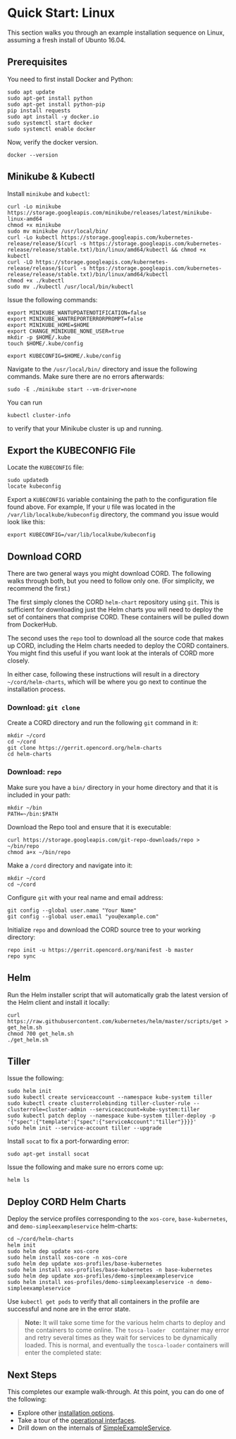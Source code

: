 # Quick Start: Linux

This section walks you through an example installation sequence on 
Linux, assuming a fresh install of Ubunto 16.04.

## Prerequisites

You need to first install Docker and Python:

```shell
sudo apt update
sudo apt-get install python
sudo apt-get install python-pip
pip install requests
sudo apt install -y docker.io
sudo systemctl start docker
sudo systemctl enable docker
```

Now, verify the docker version.

```shell
docker --version
```

## Minikube & Kubectl

Install `minikube` and `kubectl`:

```shell
curl -Lo minikube
https://storage.googleapis.com/minikube/releases/latest/minikube-linux-amd64
chmod +x minikube
sudo mv minikube /usr/local/bin/
curl -Lo kubectl https://storage.googleapis.com/kubernetes-release/release/$(curl -s https://storage.googleapis.com/kubernetes-release/release/stable.txt)/bin/linux/amd64/kubectl && chmod +x kubectl
curl -LO https://storage.googleapis.com/kubernetes-release/release/$(curl -s https://storage.googleapis.com/kubernetes-release/release/stable.txt)/bin/linux/amd64/kubectl
chmod +x ./kubectl
sudo mv ./kubectl /usr/local/bin/kubectl
```

Issue the following commands:

```shell
export MINIKUBE_WANTUPDATENOTIFICATION=false
export MINIKUBE_WANTREPORTERRORPROMPT=false
export MINIKUBE_HOME=$HOME
export CHANGE_MINIKUBE_NONE_USER=true
mkdir -p $HOME/.kube
touch $HOME/.kube/config

export KUBECONFIG=$HOME/.kube/config
```

Navigate to the `/usr/local/bin/` directory and issue the following
commands. Make sure there are no errors afterwards:

```shell
sudo -E ./minikube start --vm-driver=none
```

You can run

```shell
kubectl cluster-info
```

to verify that your Minikube cluster is up and running.

## Export the KUBECONFIG File

Locate the `KUBECONFIG` file:

```shell
sudo updatedb
locate kubeconfig
```

Export a `KUBECONFIG` variable containing the path to the
configuration file found above. For example, If your `U`
file was located in the `/var/lib/localkube/kubeconfig` directory,
the command you issue would look like this:

```shell
export KUBECONFIG=/var/lib/localkube/kubeconfig
```

## Download CORD

There are two general ways you might download CORD. The following
walks through both, but you need to follow only one. (For simplicity, we
recommend the first.)

The first simply clones the CORD `helm-chart` repository using `git`.
This is sufficient for downloading just the Helm charts you will need
to deploy the set of containers that comprise CORD. These containers
will be pulled down from DockerHub.

The second uses the `repo` tool to download all the source code that
makes up CORD, including the Helm charts needed to deploy the CORD
containers. You might find this useful if you want look at the
interals of CORD more closely.

In either case, following these instructions will result in a
directory `~/cord/helm-charts`, which will be where you go next to
continue the installation process.

### Download: `git clone`

Create a CORD directory and run the following `git` command in it:

```shell
mkdir ~/cord
cd ~/cord
git clone https://gerrit.opencord.org/helm-charts
cd helm-charts
```

### Download: `repo`

Make sure you have a `bin/` directory in your home directory and
that it is included in your path:

```shell
mkdir ~/bin
PATH=~/bin:$PATH
```

Download the Repo tool and ensure that it is executable:

```shell
curl https://storage.googleapis.com/git-repo-downloads/repo > ~/bin/repo
chmod a+x ~/bin/repo
```

Make a `/cord` directory and navigate into it:

```shell
mkdir ~/cord
cd ~/cord
```

Configure `git` with your real name and email address:

```shell
git config --global user.name "Your Name"
git config --global user.email "you@example.com"
```

Initialize `repo` and download the CORD source tree to your working
directory:

```shell
repo init -u https://gerrit.opencord.org/manifest -b master
repo sync
```

## Helm

Run the Helm installer script that will automatically grab the latest
version of the Helm client and install it locally:

```shell
curl https://raw.githubusercontent.com/kubernetes/helm/master/scripts/get > get_helm.sh
chmod 700 get_helm.sh
./get_helm.sh
```

## Tiller

Issue the following:

```shell
sudo helm init
sudo kubectl create serviceaccount --namespace kube-system tiller
sudo kubectl create clusterrolebinding tiller-cluster-rule --clusterrole=cluster-admin --serviceaccount=kube-system:tiller
sudo kubectl patch deploy --namespace kube-system tiller-deploy -p '{"spec":{"template":{"spec":{"serviceAccount":"tiller"}}}}'      
sudo helm init --service-account tiller --upgrade
```

Install `socat` to fix a port-forwarding error:

```shell
sudo apt-get install socat
```

Issue the following and make sure no errors come up:

```shell
helm ls
```

## Deploy CORD Helm Charts

Deploy the service profiles corresponding to the `xos-core`,
`base-kubernetes`, and `demo-simpleexampleservice` helm-charts:

```shell
cd ~/cord/helm-charts
helm init
sudo helm dep update xos-core
sudo helm install xos-core -n xos-core
sudo helm dep update xos-profiles/base-kubernetes
sudo helm install xos-profiles/base-kubernetes -n base-kubernetes
sudo helm dep update xos-profiles/demo-simpleexampleservice
sudo helm install xos-profiles/demo-simpleexampleservice -n demo-simpleexampleservice
```

Use `kubectl get pods` to verify that all containers in the profile 
are successful and none are in the error state. 

> **Note:** It will take some time for the various helm charts to 
> deploy and the containers to come online. The `tosca-loader 
> `container may error and retry several times as they wait for 
> services to be dynamically loaded. This is normal, and eventually 
> the `tosca-loader` containers will enter the completed state:

## Next Steps 

This completes our example walk-through. At this point, you can do one 
of the following:

* Explore other [installation options](README.md). 
* Take a tour of the [operational interfaces](operating_cord/general.md). 
* Drill down on the internals of [SimpleExampleService](simpleexampleservice/simple-example-service.md). 
